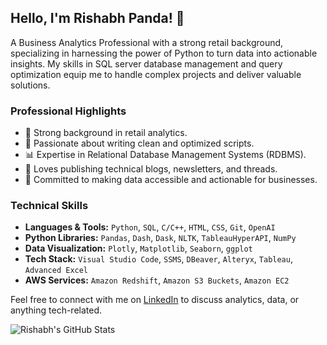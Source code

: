 ## Hello, I'm Rishabh Panda! 🐼

A Business Analytics Professional with a strong retail background, specializing in harnessing the power of Python to turn data into actionable insights. My skills in SQL server database management and query optimization equip me to handle complex projects and deliver valuable solutions.

### Professional Highlights

- 💼 Strong background in retail analytics.
- 🐍 Passionate about writing clean and optimized scripts.
- 📊 Expertise in Relational Database Management Systems (RDBMS).
- 📝 Loves publishing technical blogs, newsletters, and threads.
- 🚀 Committed to making data accessible and actionable for businesses.

### Technical Skills

- **Languages & Tools:** ```Python```, ```SQL```, ```C/C++```, ```HTML```, ```CSS```, ```Git```, ```OpenAI```
- **Python Libraries:** ```Pandas```, ```Dash```, ```Dask```, ```NLTK```, ```TableauHyperAPI```, ```NumPy```
- **Data Visualization:** ```Plotly```, ```Matplotlib```, ```Seaborn```, ```ggplot```
- **Tech Stack:** ```Visual Studio Code```, ```SSMS```, ```DBeaver```, ```Alteryx```, ```Tableau```, ```Advanced Excel```
- **AWS Services:** ```Amazon Redshift```, ```Amazon S3 Buckets```, ```Amazon EC2```

Feel free to connect with me on [LinkedIn](https://www.linkedin.com/in/rishabhpanda) to discuss analytics, data, or anything tech-related.

![Rishabh's GitHub Stats](https://github-readme-stats.vercel.app/api?username=rishabh-panda&theme=onedark&show_icons=true&count_private=true)
